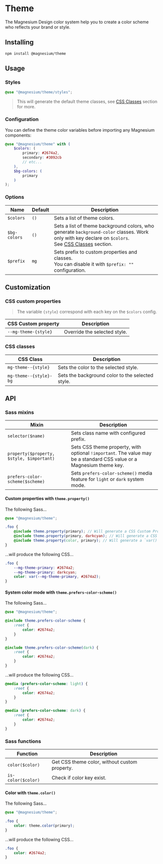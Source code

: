 # Theme

The Magnesium Design color system help you to create a color scheme who reflects your brand or style.

## Installing

```shell
npm install @magnesium/theme
```

## Usage

### Styles

```scss
@use "@magnesium/theme/styles";
```

> This will generate the default theme classes, see [CSS Classes](#css-classes) section for more.

### Configuration

You can define the theme color variables before importing any Magnesium components:

```scss
@use "@magnesium/theme" with (
    $colors: (
        primary: #2674a2,
        secondary: #3092cb
        // etc...
    ),
    $bg-colors: (
        primary
    )
);
```

### Options

| Name         | Default | Description                                                                                                                                                             |
|--------------|---------|-------------------------------------------------------------------------------------------------------------------------------------------------------------------------|
| `$colors`    | `()`    | Sets a list of theme colors.                                                                                                                                            |
| `$bg-colors` | `()`    | Sets a list of theme background colors, who generate `background-color` classes. Work only with key declare on `$colors`. <br/>See [CSS Classes](#css-classes) section. |
| `$prefix`    | `mg`    | Sets prefix to custom properties and classes. <br/>You can disable it with `$prefix: ""` configuration.                                                                 |

## Customization

### CSS custom properties

> The variable `{style}` correspond with each key on the `$colors` config.

| CSS Custom property  | Description                  |
|----------------------|------------------------------|
| `--mg-theme-{style}` | Override the selected style. |

### CSS classes

| CSS Class              | Description                                      |
|------------------------|--------------------------------------------------|
| `mg-theme--{style}`    | Sets the color to the selected style.            |
| `mg-theme--{style}-bg` | Sets the background color to the selected style. |

## API

### Sass mixins

| Mixin                                     | Description                                                                                                          |
|-------------------------------------------|----------------------------------------------------------------------------------------------------------------------|
| `selector($name)`                         | Sets class name with configured prefix.                                                                              |
| `property($property, $style, $important)` | Sets CSS theme property, with optional `!important`. The value may be a standard CSS value or a Magnesium theme key. |
| `prefers-color-scheme($scheme)`           | Sets `prefers-color-scheme()` media feature for `light` or `dark` system mode.                                       |

#### Custom properties with `theme.property()`

The following Sass...

```scss
@use "@magnesium/theme";

.foo {
    @include theme.property(primary); // Will generate a CSS Custom Property with default color.
    @include theme.property(primary, darkcyan); // Will generate a CSS Custom Property with new color.
    @include theme.property(color, primary); // Will generate a `var()` CSS Function with default color.
}
```

...will produce the following CSS...

```css
.foo {
    --mg-theme-primary: #2674a2;
    --mg-theme-primary: darkcyan;
    color: var(--mg-theme-primary, #2674a2);
}
```

#### System color mode with `theme.prefers-color-scheme()`

The following Sass...

```scss
@use "@magnesium/theme";

@include theme.prefers-color-scheme {
    :root {
        color: #2674a2;
    }
}

@include theme.prefers-color-scheme(dark) {
    :root {
        color: #2674a2;
    }
}
```

...will produce the following CSS...

```css
@media (prefers-color-scheme: light) {
    :root {
        color: #2674a2;
    }
}

@media (prefers-color-scheme: dark) {
    :root {
        color: #2674a2;
    }
}
```

### Sass functions

| Function           | Description                                   |
|--------------------|-----------------------------------------------|
| `color($color)`    | Get CSS theme color, without custom property. |
| `is-color($color)` | Check if color key exist.                     |

#### Color with `theme.color()`

The following Sass...

```scss
@use "@magnesium/theme";

.foo {
    color: theme.color(primary);
}
```

...will produce the following CSS...

```css
.foo {
    color: #2674a2;
}
```
